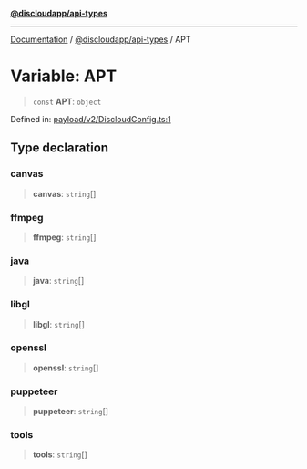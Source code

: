 [**@discloudapp/api-types**](../README.md)

***

[Documentation](../../../packages.md) / [@discloudapp/api-types](../README.md) / APT

# Variable: APT

> `const` **APT**: `object`

Defined in: [payload/v2/DiscloudConfig.ts:1](https://github.com/discloud/discloud.app/blob/bfcb626f6315ac03eb36b36e57f162cd101e1996/packages/api-types/payload/v2/DiscloudConfig.ts#L1)

## Type declaration

### canvas

> **canvas**: `string`[]

### ffmpeg

> **ffmpeg**: `string`[]

### java

> **java**: `string`[]

### libgl

> **libgl**: `string`[]

### openssl

> **openssl**: `string`[]

### puppeteer

> **puppeteer**: `string`[]

### tools

> **tools**: `string`[]
